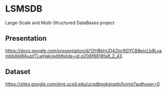 # LSMSDB
Large-Scale and Multi-Structured DataBases project

## Presentation
https://docs.google.com/presentation/d/12HBkhUD42lxr9GYCB8ejcLb8LyambbAbWAuptTLwHak/edit#slide=id.g208f8818fa8_2_43

## Dataset
https://sites.google.com/eng.ucsd.edu/ucsdbookgraph/home?authuser=0
